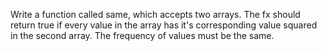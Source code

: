 Write a function called same, which accepts two arrays.
The fx should return true if every value in the array has
it's corresponding value squared in the second array.
The frequency of values must be the same.
